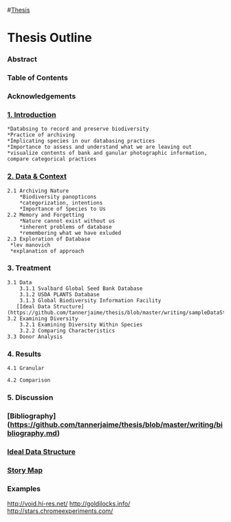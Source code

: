 #[Thesis](https://docs.google.com/document/d/1yzwm-mA8QnynoOveOAB9Nnt-zpt70ltUTdExQ_Cw5JI/edit#heading=h.yspy8tt3f0xe)

# Thesis Outline

### Abstract
### Table of Contents
### Acknowledgements
### [1. Introduction](https://github.com/tannerjaime/thesis/blob/master/writing/introduction.md)
    *Databsing to record and preserve biodiversity
    *Practice of archiving
    *Implicating species in our databasing practices
    *Importance to assess and understand what we are leaving out 
    *visualize contents of bank and ganular photographic information, compare categorical practices 
### [2. Data & Context](https://github.com/tannerjaime/thesis/blob/master/writing/context.md)
    2.1 Archiving Nature
        *Biodiversity panopticons
        *categorization, intentions
        *Importance of Species to Us
    2.2 Memory and Forgetting
        *Nature cannot exist without us
        *inherent problems of database
        *remembering what we have exluded 
    2.3 Exploration of Database
	 *lev manovich
	 *explanation of approach 
### 3. Treatment
    3.1 Data
        3.1.1 Svalbard Global Seed Bank Database
        3.1.2 USDA PLANTS Database
        3.1.3 Global Biodiversity Information Facility
       [Ideal Data Structure](https://github.com/tannerjaime/thesis/blob/master/writing/sampleDataStructure.js)
    3.2 Examining Diversity 
        3.2.1 Examining Diversity Within Species
        3.2.2 Comparing Characteristics
    3.3 Donor Analysis
       
### 4. Results
    4.1 Granular 

    4.2 Comparison
 
### 5. Discussion
    
### [Bibliography] (https://github.com/tannerjaime/thesis/blob/master/writing/bibliography.md)

### [Ideal Data Structure](https://github.com/tannerjaime/thesis/blob/master/writing/sampleDataStructure.js)
### [Story Map](https://github.com/tannerjaime/thesis/blob/master/writing/storyMap.md)
### Examples 
http://void.hi-res.net/
http://goldilocks.info/
http://stars.chromeexperiments.com/
